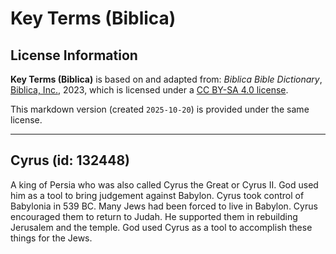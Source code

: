 # Key Terms (Biblica)

## License Information

**Key Terms (Biblica)** is based on and adapted from: _Biblica Bible Dictionary_, [Biblica, Inc.](https://www.biblica.com/), 2023, which is licensed under a [CC BY-SA 4.0 license](https://creativecommons.org/licenses/by-sa/4.0/legalcode.en).

This markdown version (created `2025-10-20`) is provided under the same license.



--------------------------------

## Cyrus (id: 132448)

A king of Persia who was also called Cyrus the Great or Cyrus II. God used him as a tool to bring judgement against Babylon. Cyrus took control of Babylonia in 539 BC. Many Jews had been forced to live in Babylon. Cyrus encouraged them to return to Judah. He supported them in rebuilding Jerusalem and the temple. God used Cyrus as a tool to accomplish these things for the Jews.


